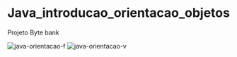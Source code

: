 # Java_introducao_orientacao_objetos
Projeto Byte bank

![java-orientacao-f](https://user-images.githubusercontent.com/97696243/186548116-501d5f0b-cba2-447d-b175-1679b7ea61be.jpg)
![java-orientacao-v](https://user-images.githubusercontent.com/97696243/186548123-66a4c985-0134-444a-9744-06488fa448df.jpg)

